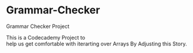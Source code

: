 # Grammar-Checker
Grammar Checker Project

This is a Codecademy Project to<br>
help us get comfortable with iterarting over Arrays
By Adjusting this Story.
